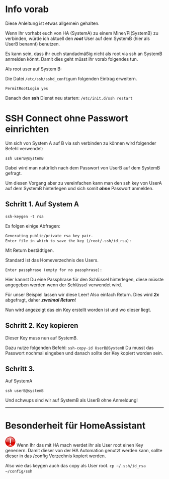 # Info vorab
Diese Anleitung ist etwas allgemein gehalten.

Wenn Ihr vorhabt euch von HA (SystemA) zu einem Miner/Pi(SystemB) zu verbinden, würde ich aktuell den ***root*** User auf dem SystemB (hier als UserB benannt) benutzen.

Es kann sein, dass ihr euch standadmäßig nicht als root via ssh an SystemB anmelden könnt. Damit dies geht müsst ihr vorab folgendes tun.

Als root user auf System B:

Die Datei `/etc/ssh/sshd_config`um folgenden Eintrag erweitern.

```
PermitRootLogin yes
```

Danach den **ssh** Dienst neu starten: `/etc/init.d/ssh restart`


# SSH Connect ohne Passwort einrichten

Um sich von System A auf B via ssh verbinden zu können wird folgender Befehl verwendet:
```
ssh userB@systemB
```
Dabei wird man natürlich nach dem Passwort von UserB auf dem SystemB gefragt.

Um diesen Vorgang aber zu vereinfachen kann man den ssh key von UserA auf dem SystemB hinterlegen und sich somit ***ohne*** Passwort anmelden.

## Schritt 1. Auf System A

```
ssh-keygen -t rsa
```
Es folgen einige Abfragen:

```
Generating public/private rsa key pair.
Enter file in which to save the key (/root/.ssh/id_rsa):
```

Mit Return bestädtigen. 

Standard ist das Homeverzechnis des Users.


```
Enter passphrase (empty for no passphrase):
```
Hier kannst Du eine Passphrase für den Schlüssel hinterlegen, diese müsste angegeben werden wenn der Schlüssel verwendet wird. 

Für unser Beispiel lassen wir diese Leer! Also einfach Return. Dies wird ***2x*** abgefragt, daher ***zweimal Return***!

Nun wird angezeigt das ein Key erstellt worden ist und wo dieser liegt.

## Schritt 2. Key kopieren

Dieser Key muss nun auf SystemB.

Dazu nutze folgenden Befehl:
`ssh-copy-id UserB@SystemB`
Du musst das Passwort nochmal eingeben und danach sollte der Key kopiert worden sein.


## Schritt 3.


Auf SystemA
```
ssh userB@systemB
```
Und schwups sind wir auf SystemB als UserB ohne Anmeldung!

---

# Besonderheit für HomeAssistant
<img src="Images/important.png" width="32px"> 
Wenn Ihr das mit HA mach werdet ihr als User root einen Key generiern. Damit dieser von der HA Automation genutzt werden kann, sollte dieser in das /config Verzechnis kopiert werden.

Also wie das keygen auch das copy als User root.
`cp ~/.ssh/id_rsa ~/config/ssh`
